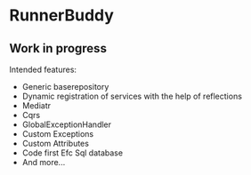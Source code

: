 # RunnerBuddy

## Work in progress

Intended features:
* Generic baserepository
* Dynamic registration of services with the help of reflections
* Mediatr
* Cqrs
* GlobalExceptionHandler
* Custom Exceptions
* Custom Attributes
* Code first Efc Sql database
* And more...
